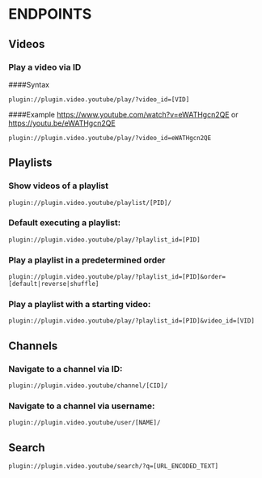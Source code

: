 # ENDPOINTS
## Videos
### Play a video via ID
####Syntax
```
plugin://plugin.video.youtube/play/?video_id=[VID]
```
####Example
https://www.youtube.com/watch?v=eWATHgcn2QE or https://youtu.be/eWATHgcn2QE
```
plugin://plugin.video.youtube/play/?video_id=eWATHgcn2QE
```

## Playlists
### Show videos of a playlist
```
plugin://plugin.video.youtube/playlist/[PID]/
```
### Default executing a playlist:
```
plugin://plugin.video.youtube/play/?playlist_id=[PID]
```
### Play a playlist in a predetermined order
```
plugin://plugin.video.youtube/play/?playlist_id=[PID]&order=[default|reverse|shuffle]
```
### Play a playlist with a starting video:
```
plugin://plugin.video.youtube/play/?playlist_id=[PID]&video_id=[VID]
```
## Channels
### Navigate to a channel via ID:
```
plugin://plugin.video.youtube/channel/[CID]/
```
### Navigate to a channel via username:
```
plugin://plugin.video.youtube/user/[NAME]/
```
## Search
```
plugin://plugin.video.youtube/search/?q=[URL_ENCODED_TEXT]
```
